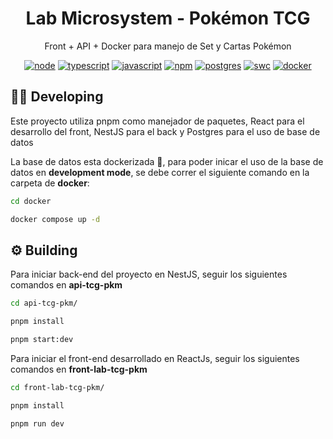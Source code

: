 <h1 align="center">Lab Microsystem - Pokémon TCG </h1>

<p align="center">
  Front + API + Docker para manejo de Set y Cartas Pokémon
</p>

<p align="center">
  <a href="https://nodejs.org/docs/latest-v20.x/api/index.html"><img src="https://img.shields.io/badge/node-v20.x-green.svg" alt="node"/></a>
  <a href="https://www.typescriptlang.org/"><img src="https://img.shields.io/badge/typescript-v5.x-blue.svg" alt="typescript"/></a>
  <a href="https://developer.mozilla.org/es/docs/Web/JavaScript"><img src="https://img.shields.io/badge/javascript-yellow.svg" alt="javascript"/></a>
  <a href="https://docs.nestjs.com/v10/"><img src="https://img.shields.io/badge/pnpm-v9.x-purple.svg" alt="npm"/></a>
  <a href="https://www.postgresql.org"><img src="https://img.shields.io/badge/postgres-v17.2-blue.svg" alt="postgres"/></a>
  <a href="https://swc.rs/"><img src="https://img.shields.io/badge/Compiler-SWC_-orange.svg" alt="swc"/></a>
  <a href="https://www.docker.com/"><img src="https://img.shields.io/badge/Dockerized 🐳_-blue.svg" alt="docker"/></a>
</p>


## 🧑‍💻 Developing

Este proyecto utiliza pnpm como manejador de paquetes, React para el desarrollo del front, NestJS para el back y Postgres para el uso de base de datos

La base de datos esta  dockerizada 🐳, para poder inicar el uso de la base de datos en **development mode**, se debe correr el siguiente comando en la carpeta de **docker**:

```bash
cd docker
```

```bash
docker compose up -d
```


## ⚙️ Building

Para iniciar back-end del proyecto en NestJS, seguir los siguientes comandos en **api-tcg-pkm** 

```bash
cd api-tcg-pkm/
```

```bash
pnpm install
```

```bash
pnpm start:dev
```

Para iniciar el front-end desarrollado en ReactJs, seguir los
siguientes comandos en **front-lab-tcg-pkm**

```bash
cd front-lab-tcg-pkm/
```

```bash
pnpm install
```

```bash
pnpm run dev
```